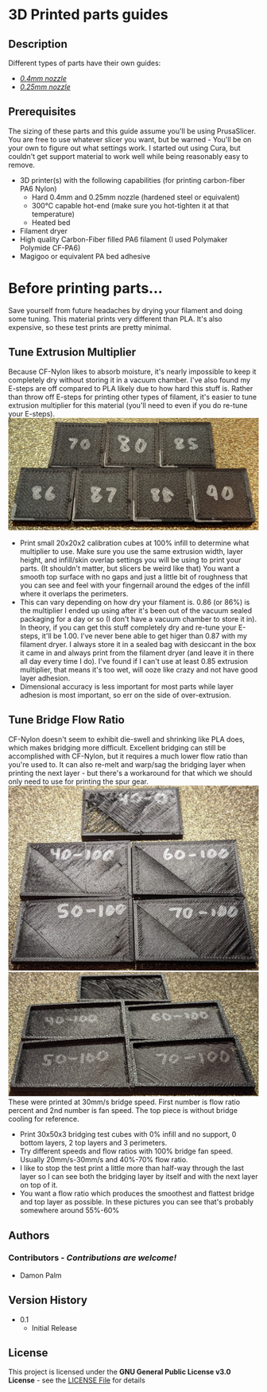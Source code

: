 # 3D Printed parts guides

## Description

Different types of parts have their own guides:

* *[0.4mm nozzle](BigNozzle/README.md)*
* *[0.25mm nozzle](SmallNozzle/README.md)*

## Prerequisites

The sizing of these parts and this guide assume you'll be using PrusaSlicer. You are free to use whatever slicer you want, but be warned - You'll be on your own to figure out what settings work. I started out using Cura, but couldn't get support material to work well while being reasonably easy to remove.

* 3D printer(s) with the following capabilities (for printing carbon-fiber PA6 Nylon)
    * Hard 0.4mm and 0.25mm nozzle (hardened steel or equivalent)
    * 300°C capable hot-end (make sure you hot-tighten it at that temperature)
    * Heated bed
* Filament dryer
* High quality Carbon-Fiber filled PA6 filament (I used Polymaker Polymide CF-PA6)
* Magigoo or equivalent PA bed adhesive

# Before printing parts...

Save yourself from future headaches by drying your filament and doing some tuning. This material prints very different than PLA. It's also expensive, so these test prints are pretty minimal.

## Tune Extrusion Multiplier

Because CF-Nylon likes to absorb moisture, it's nearly impossible to keep it completely dry without storing it in a vacuum chamber. I've also found my E-steps are off compared to PLA likely due to how hard this stuff is. Rather than throw off E-steps for printing other types of filament, it's easier to tune extrusion multiplier for this material (you'll need to even if you do re-tune your E-steps).
![Extrusion Multiplier test prints](/3D-Printed/Images/ExtrusionMultiplier.jpg)

* Print small 20x20x2 calibration cubes at 100% infill to determine what multiplier to use. Make sure you use the same extrusion width, layer height, and infill/skin overlap settings you will be using to print your parts. (It shouldn't matter, but slicers be weird like that) You want a smooth top surface with no gaps and just a little bit of roughness that you can see and feel with your fingernail around the edges of the infill where it overlaps the perimeters.
* This can vary depending on how dry your filament is. 0.86 (or 86%) is the multiplier I ended up using after it's been out of the vacuum sealed packaging for a day or so (I don't have a vacuum chamber to store it in). In theory, if you can get this stuff completely dry and re-tune your E-steps, it'll be 1.00. I've never bene able to get higer than 0.87 with my filament dryer. I always store it in a sealed bag with desiccant in the box it came in and always print from the filament dryer (and leave it in there all day every time I do). I've found if I can't use at least 0.85 extrusion multiplier, that means it's too wet, will ooze like crazy and not have good layer adhesion.
* Dimensional accuracy is less important for most parts while layer adhesion is most important, so err on the side of over-extrusion.

## Tune Bridge Flow Ratio

CF-Nylon doesn't seem to exhibit die-swell and shrinking like PLA does, which makes bridging more difficult. Excellent bridging can still be accomplished with CF-Nylon, but it requires a much lower flow ratio than you're used to. It can also re-melt and warp/sag the bridging layer when printing the next layer - but there's a workaround for that which we should only need to use for printing the spur gear.
![Bridge Flow Ratio test prints (Top)](/3D-Printed/Images/BridgeFlow-Test-Top.jpg)
![Bridge Flow Ratio test prints (Bottom)](/3D-Printed/Images/BridgeFlow-Test-Bottom.jpg)
These were printed at 30mm/s bridge speed. First number is flow ratio percent and 2nd number is fan speed. The top piece is without bridge cooling for reference.

* Print 30x50x3 bridging test cubes with 0% infill and no support, 0 bottom layers, 2 top layers and 3 perimeters.
* Try different speeds and flow ratios with 100% bridge fan speed. Usually 20mm/s-30mm/s and 40%-70% flow ratio.
* I like to stop the test print a little more than half-way through the last layer so I can see both the bridging layer by itself and with the next layer on top of it.
* You want a flow ratio which produces the smoothest and flattest bridge and top layer as possible. In these pictures you can see that's probably somewhere around 55%-60%

## Authors

### Contributors - *Contributions are welcome!*

* Damon Palm

## Version History

* 0.1
    * Initial Release

## License

This project is licensed under the **GNU General Public License v3.0 License** \- see the [LICENSE File](/LICENSE) for details